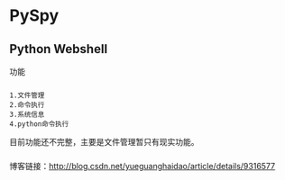PySpy
=====

Python Webshell
------
功能
###
    1.文件管理
    2.命令执行
    3.系统信息
    4.python命令执行

目前功能还不完整，主要是文件管理暂只有现实功能。
###
博客链接：http://blog.csdn.net/yueguanghaidao/article/details/9316577
###
